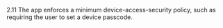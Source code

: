 2.11 The app enforces a minimum device-access-security policy, such as requiring the user to set a device passcode.